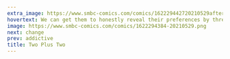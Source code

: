 ```yaml
---
extra_image: https://www.smbc-comics.com/comics/162229442720210529after.png
hovertext: We can get them to honestly reveal their preferences by threatening to beat them.
image: https://www.smbc-comics.com/comics/1622294384-20210529.png
next: change
prev: addictive
title: Two Plus Two
---
```


